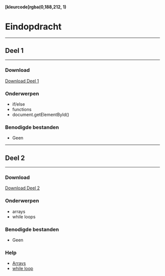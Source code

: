 #### [kleurcode]rgba(0,188,212, 1)

# Eindopdracht

---
## Deel 1
---

### Download

<a href="https://elo.kw1c.nl/CMS/Studie/811%20ICT-Academie/811%20VakkenInhoud/%5BB.16%20JAV%5D%20Javascript/25187%20%C2%A0%20Applicatie-%20en%20mediaontwikkelaar/Periode%2002/Productie/02.%20Opdrachten/Eindopdracht%20Periode%202%20Deel%201.pdf" target="_blank">Download Deel 1</a>

### Onderwerpen
- if/else
- functions
- document.getElementById()

### Benodigde bestanden
- Geen


---
## Deel 2
---

### Download

<a href="https://elo.kw1c.nl/CMS/Studie/811%20ICT-Academie/811%20VakkenInhoud/%5BB.16%20JAV%5D%20Javascript/25187%20%C2%A0%20Applicatie-%20en%20mediaontwikkelaar/Periode%2002/Productie/02.%20Opdrachten/Eindopdracht%20Periode%202%20Deel%202.pdf" target="_blank">Download Deel 2</a>

### Onderwerpen
- arrays
- while loops


### Benodigde bestanden
- Geen

### Help
- <a href="https://www.w3schools.com/js/js_arrays.asp" target="_blank">Arrays</a>
- <a href="https://www.w3schools.com/js/js_loop_while.asp" target="_blank">while loop</a>

